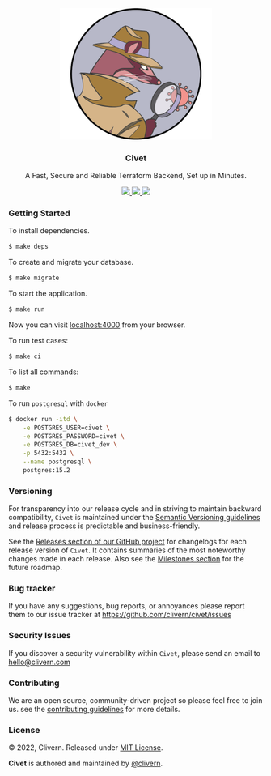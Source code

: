 <p align="center">
    <img alt="Civet Logo" src="/assets/img/logo.png" width="300" />
    <h3 align="center">Civet</h3>
    <p align="center">A Fast, Secure and Reliable Terraform Backend, Set up in Minutes.</p>
    <p align="center">
        <a href="https://github.com/Clivern/Civet/actions/workflows/ci.yml">
            <img src="https://github.com/Clivern/Civet/actions/workflows/ci.yml/badge.svg"/>
        </a>
        <a href="https://github.com/Clivern/Civet/releases">
            <img src="https://img.shields.io/badge/Version-0.2.0-1abc9c.svg">
        </a>
        <a href="https://github.com/Clivern/Civet/blob/master/LICENSE">
            <img src="https://img.shields.io/badge/LICENSE-MIT-orange.svg">
        </a>
    </p>
</p>


### Getting Started

To install dependencies.

```zsh
$ make deps
```

To create and migrate your database.

```zsh
$ make migrate
```

To start the application.

```zsh
$ make run
```

Now you can visit [localhost:4000](http://localhost:4000) from your browser.

To run test cases:

```zsh
$ make ci
```

To list all commands:

```zsh
$ make
```

To run `postgresql` with `docker`

```zsh
$ docker run -itd \
    -e POSTGRES_USER=civet \
    -e POSTGRES_PASSWORD=civet \
    -e POSTGRES_DB=civet_dev \
    -p 5432:5432 \
    --name postgresql \
    postgres:15.2
```


### Versioning

For transparency into our release cycle and in striving to maintain backward compatibility, `Civet` is maintained under the [Semantic Versioning guidelines](https://semver.org/) and release process is predictable and business-friendly.

See the [Releases section of our GitHub project](https://github.com/clivern/civet/releases) for changelogs for each release version of `Civet`. It contains summaries of the most noteworthy changes made in each release. Also see the [Milestones section](https://github.com/clivern/civet/milestones) for the future roadmap.


### Bug tracker

If you have any suggestions, bug reports, or annoyances please report them to our issue tracker at https://github.com/clivern/civet/issues


### Security Issues

If you discover a security vulnerability within `Civet`, please send an email to [hello@clivern.com](mailto:hello@clivern.com)


### Contributing

We are an open source, community-driven project so please feel free to join us. see the [contributing guidelines](CONTRIBUTING.md) for more details.


### License

© 2022, Clivern. Released under [MIT License](https://opensource.org/licenses/mit-license.php).

**Civet** is authored and maintained by [@clivern](http://github.com/clivern).
